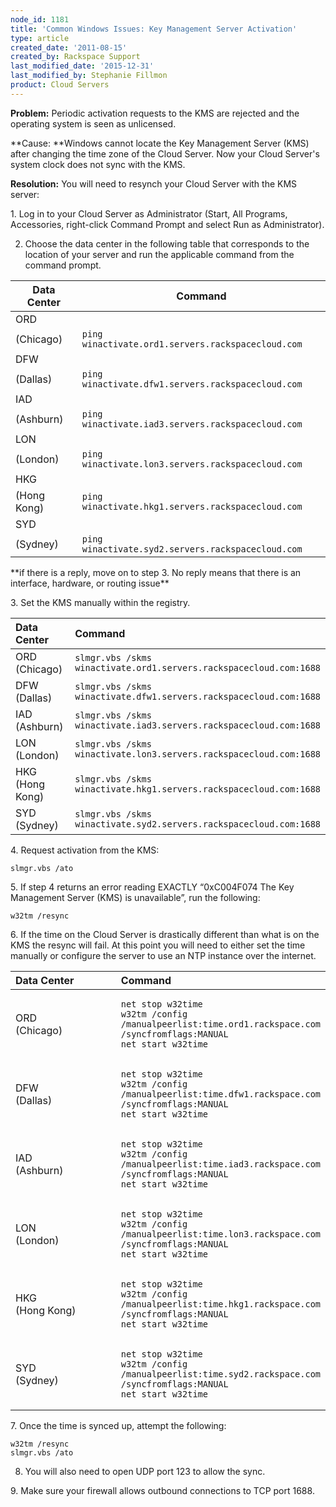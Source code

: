 ```yaml
---
node_id: 1181
title: 'Common Windows Issues: Key Management Server Activation'
type: article
created_date: '2011-08-15'
created_by: Rackspace Support
last_modified_date: '2015-12-31'
last_modified_by: Stephanie Fillmon
product: Cloud Servers
---
```


**Problem:**  Periodic activation requests to the KMS are rejected and
the operating system is seen as unlicensed.

**Cause:  **Windows cannot locate the Key Management Server (KMS) after
changing the time zone of the Cloud Server.  Now your Cloud Server's
system clock does not sync with the KMS.

**Resolution:**  You will need to resynch your Cloud Server with the KMS
server:

1\.  Log in to your Cloud Server as Administrator (Start, All Programs,
Accessories, right-click Command Prompt and select Run as
Administrator).

2.  Choose the data center in the following table that corresponds to
the location of your server and run the applicable command from the
command prompt.

| Data Center | Command                                            |
|-------------|----------------------------------------------------|
| ORD
 (Chicago)    | `ping winactivate.ord1.servers.rackspacecloud.com` |
| DFW
 (Dallas)     | `ping winactivate.dfw1.servers.rackspacecloud.com` |
| IAD
 (Ashburn)    | `ping winactivate.iad3.servers.rackspacecloud.com` |
| LON
 (London)     | `ping winactivate.lon3.servers.rackspacecloud.com` |
| HKG
 (Hong Kong)  | `ping winactivate.hkg1.servers.rackspacecloud.com` |
| SYD
 (Sydney)     | `ping winactivate.syd2.servers.rackspacecloud.com` |

\*\*if there is a reply, move on to step 3.  No reply means that there
is an interface, hardware, or routing issue\*\*

3\.  Set the KMS manually within the registry.

<table>
<colgroup>
<col width="50%" />
<col width="50%" />
</colgroup>
<thead>
<tr class="header">
<th align="left">Data Center</th>
<th align="left">Command</th>
</tr>
</thead>
<tbody>
<tr class="odd">
<td align="left">ORD<br />
(Chicago)</td>
<td align="left"><code>slmgr.vbs /skms winactivate.ord1.servers.rackspacecloud.com:1688</code></td>
</tr>
<tr class="even">
<td align="left">DFW<br />
(Dallas)</td>
<td align="left"><div>
<code>slmgr.vbs /skms winactivate.dfw1.servers.rackspacecloud.com:1688</code>
</div></td>
</tr>
<tr class="odd">
<td align="left">IAD<br />
(Ashburn)</td>
<td align="left"><code>slmgr.vbs /skms winactivate.iad3.servers.rackspacecloud.com:1688</code></td>
</tr>
<tr class="even">
<td align="left">LON<br />
(London)</td>
<td align="left"><code>slmgr.vbs /skms winactivate.lon3.servers.rackspacecloud.com:1688</code></td>
</tr>
<tr class="odd">
<td align="left">HKG<br />
(Hong Kong)</td>
<td align="left"><code>slmgr.vbs /skms winactivate.hkg1.servers.rackspacecloud.com:1688</code></td>
</tr>
<tr class="even">
<td align="left">SYD<br />
(Sydney)</td>
<td align="left"><code>slmgr.vbs /skms winactivate.syd2.servers.rackspacecloud.com:1688</code></td>
</tr>
</tbody>
</table>

4\.     Request activation from the KMS:

    slmgr.vbs /ato

5\.     If step 4 returns an error reading EXACTLY &ldquo;0xC004F074 The Key
Management Server (KMS) is unavailable&rdquo;, run the following:

    w32tm /resync

6\.     If the time on the Cloud Server is drastically different than
what is on the KMS the resync will fail.  At this point you will need to
either set the time manually or configure the server to use an NTP
instance over the internet.

<table>
<colgroup>
<col width="50%" />
<col width="50%" />
</colgroup>
<thead>
<tr class="header">
<th align="left">Data Center</th>
<th align="left">Command</th>
</tr>
</thead>
<tbody>
<tr class="odd">
<td align="left">ORD<br />
(Chicago)</td>
<td align="left"><pre><code>net stop w32time
w32tm /config /manualpeerlist:time.ord1.rackspace.com /syncfromflags:MANUAL
net start w32time</code></pre></td>
</tr>
<tr class="even">
<td align="left">DFW<br />
(Dallas)</td>
<td align="left"><div>
<pre><code>net stop w32time
w32tm /config /manualpeerlist:time.dfw1.rackspace.com /syncfromflags:MANUAL
net start w32time</code></pre>
</div></td>
</tr>
<tr class="odd">
<td align="left">IAD<br />
(Ashburn)</td>
<td align="left"><pre><code>net stop w32time
w32tm /config /manualpeerlist:time.iad3.rackspace.com /syncfromflags:MANUAL
net start w32time</code></pre></td>
</tr>
<tr class="even">
<td align="left">LON<br />
(London)</td>
<td align="left"><pre><code>net stop w32time
w32tm /config /manualpeerlist:time.lon3.rackspace.com /syncfromflags:MANUAL
net start w32time</code></pre></td>
</tr>
<tr class="odd">
<td align="left">HKG<br />
(Hong Kong)</td>
<td align="left"><pre><code>net stop w32time
w32tm /config /manualpeerlist:time.hkg1.rackspace.com /syncfromflags:MANUAL
net start w32time</code></pre></td>
</tr>
<tr class="even">
<td align="left">SYD<br />
(Sydney)</td>
<td align="left"><pre><code>net stop w32time
w32tm /config /manualpeerlist:time.syd2.rackspace.com /syncfromflags:MANUAL
net start w32time</code></pre></td>
</tr>
</tbody>
</table>

7\.  Once the time is synced up, attempt the following:

    w32tm /resync
    slmgr.vbs /ato

8.  You will also need to open UDP port 123 to allow the sync.

9\.  Make sure your firewall allows outbound connections to TCP port
1688.

